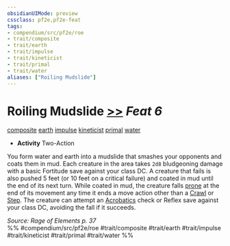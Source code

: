 ```yaml
---
obsidianUIMode: preview
cssclass: pf2e,pf2e-feat
tags:
- compendium/src/pf2e/roe
- trait/composite
- trait/earth
- trait/impulse
- trait/kineticist
- trait/primal
- trait/water
aliases: ["Roiling Mudslide"]
---
```

# Roiling Mudslide  [>>](chapter-9-playing-the-game.md#Actions "Two-Action") *Feat 6*  
[composite](composite-roe.md "Composite Action & Ability Trait")  [earth](earth.md "Earth Energy & Element Trait")  [impulse](impulse-roe.md "Impulse Action & Ability Trait")  [kineticist](kineticist-roe.md "Kineticist Class Trait")  [primal](primal.md "Primal Tradition Trait")  [water](water.md "Water Energy & Element Trait")  

- **Activity** Two-Action

You form water and earth into a mudslide that smashes your opponents and coats them in mud. Each creature in the area takes `2d8` bludgeoning damage with a basic Fortitude save against your class DC. A creature that fails is also pushed 5 feet (or 10 feet on a critical failure) and coated in mud until the end of its next turn. While coated in mud, the creature falls [prone](conditions.md#Prone) at the end of its movement any time it ends a move action other than a [Crawl](crawl.md) or [Step](step.md). The creature can attempt an [Acrobatics](skills.md#Acrobatics) check or Reflex save against your class DC, avoiding the fall if it succeeds.

*Source: Rage of Elements p. 37*  
%% #compendium/src/pf2e/roe #trait/composite #trait/earth #trait/impulse #trait/kineticist #trait/primal #trait/water %%